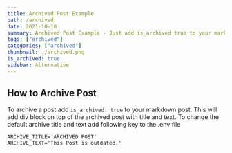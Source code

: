 ```yaml
---
title: Archived Post Example
path: /archived
date: 2021-10-18
summary: Archived Post Example - Just add is_archived true to your markdown post.
tags: ["archived"]
categories: ["archived"]
thumbnail: ./archived.png
is_archived: true
sidebar: Alternative
---
```


## How to Archive Post

To archive a post add `is_archived: true` to your markdown post. This will add div block
on top of the archived post with title and text. To change the default archive title and text add following
key to the .env file

```dotenv
ARCHIVE_TITLE='ARCHIVED POST'
ARCHIVE_TEXT='This Post is outdated.'
```
